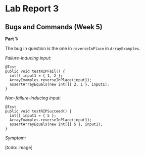 # Lab Report 3
## Bugs and Commands (Week 5)

**Part 1:**

The bug in question is the one in `reverseInPlace` in `ArrayExamples`.

*Failure-inducing input:*

```
@Test 
public void testRIPFail() {
  int[] input1 = { 1, 2 };
  ArrayExamples.reverseInPlace(input1);
  assertArrayEquals(new int[]{ 2, 1 }, input1);
}
```

*Non-failure-inducing input:*

```
@Test 
public void testRIPSucceed() {
  int[] input1 = { 5 };
  ArrayExamples.reverseInPlace(input1);
  assertArrayEquals(new int[]{ 5 }, input1);
}
```

*Symptom:*

[todo: image]
